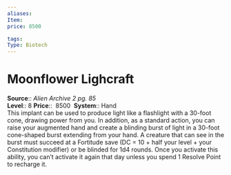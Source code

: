 ```yaml
---
aliases: 
Item:
price: 8500

tags: 
Type: Biotech
---
```


# Moonflower Lighcraft

**Source**:: _Alien Archive 2 pg. 85_  
**Level**:: 8
**Price**::  8500 
**System**:: Hand  
This implant can be used to produce light like a flashlight with a 30-foot cone, drawing power from you. In addition, as a standard action, you can raise your augmented hand and create a blinding burst of light in a 30-foot cone-shaped burst extending from your hand. A creature that can see in the burst must succeed at a Fortitude save (DC = 10 + half your level + your Constitution modifier) or be blinded for 1d4 rounds. Once you activate this ability, you can’t activate it again that day unless you spend 1 Resolve Point to recharge it.
